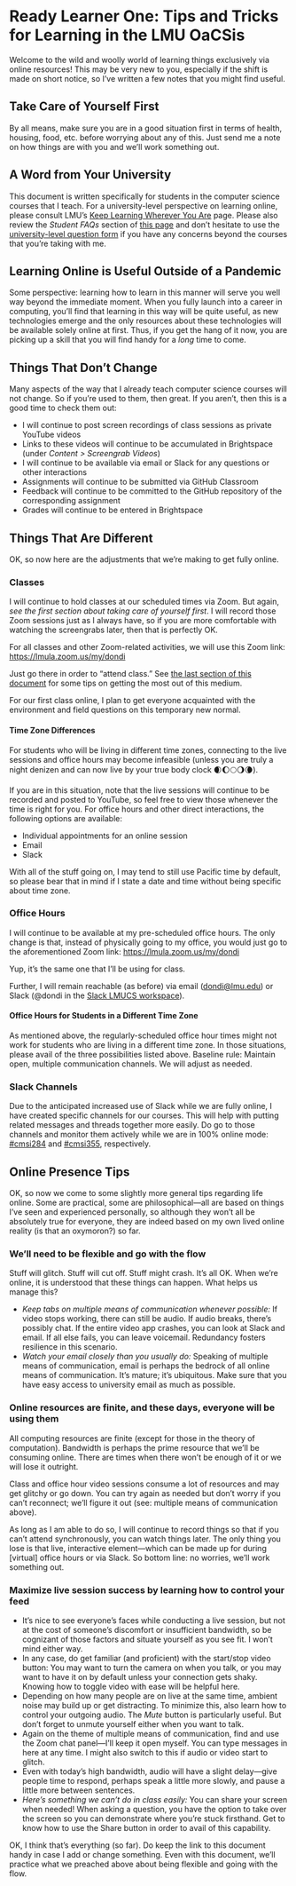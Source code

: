 # Ready Learner One: Tips and Tricks for Learning in the LMU OaCSis
Welcome to the wild and woolly world of learning things exclusively via online resources! This may be very new to you, especially if the shift is made on short notice, so I’ve written a few notes that you might find useful.

## Take Care of Yourself First
By all means, make sure you are in a good situation first in terms of health, housing, food, etc. before worrying about any of this. Just send me a note on how things are with you and we’ll work something out.

## A Word from Your University
This document is written specifically for students in the computer science courses that I teach. For a university-level perspective on learning online, please consult LMU’s [Keep Learning Wherever You Are](https://its.lmu.edu/whatwedo/computingsoftware/keeplearning/) page. Please also review the _Student FAQs_ section of [this page](https://www.lmu.edu/coronavirus/) and don’t hesitate to use the [university-level question form](https://www.lmu.edu/coronavirus/questions/) if you have any concerns beyond the courses that you’re taking with me.

## Learning Online is Useful Outside of a Pandemic
Some perspective: learning how to learn in this manner will serve you well way beyond the immediate moment. When you fully launch into a career in computing, you’ll find that learning in this way will be quite useful, as new technologies emerge and the only resources about these technologies will be available solely online at first. Thus, if you get the hang of it now, you are picking up a skill that you will find handy for a _long_ time to come.

## Things That Don’t Change
Many aspects of the way that I already teach computer science courses will not change. So if you’re used to them, then great. If you aren’t, then this is a good time to check them out:
* I will continue to post screen recordings of class sessions as private YouTube videos
* Links to these videos will continue to be accumulated in Brightspace (under _Content > Screengrab Videos_)
* I will continue to be available via email or Slack for any questions or other interactions
* Assignments will continue to be submitted via GitHub Classroom
* Feedback will continue to be committed to the GitHub repository of the corresponding assignment
* Grades will continue to be entered in Brightspace

## Things That Are Different
OK, so now here are the adjustments that we’re making to get fully online.

### Classes
I will continue to hold classes at our scheduled times via Zoom. But again, _see the first section about taking care of yourself first_. I will record those Zoom sessions just as I always have, so if you are more comfortable with watching the screengrabs later, then that is perfectly OK.

For all classes and other Zoom-related activities, we will use this Zoom link: https://lmula.zoom.us/my/dondi

Just go there in order to “attend class.” See [the last section of this document](#maximize-live-session-success-by-learning-how-to-control-your-feed) for some tips on getting the most out of this medium.

For our first class online, I plan to get everyone acquainted with the environment and field questions on this temporary new normal.

#### Time Zone Differences
For students who will be living in different time zones, connecting to the live sessions and office hours may become infeasible (unless you are truly a night denizen and can now live by your true body clock 🌒🌔🌕🌖🌘).

If you are in this situation, note that the live sessions will continue to be recorded and posted to YouTube, so feel free to view those whenever the time is right for you. For office hours and other direct interactions, the following options are available:

* Individual appointments for an online session
* Email
* Slack

With all of the stuff going on, I may tend to still use Pacific time by default, so please bear that in mind if I state a date and time without being specific about time zone.

### Office Hours
I will continue to be available at my pre-scheduled office hours. The only change is that, instead of physically going to my office, you would just go to the aforementioned Zoom link: https://lmula.zoom.us/my/dondi

Yup, it’s the same one that I’ll be using for class.

Further, I will remain reachable (as before) via email (dondi@lmu.edu) or Slack (@dondi in the [Slack LMUCS workspace](https://lmucs.slack.com)).

#### Office Hours for Students in a Different Time Zone
As mentioned above, the regularly-scheduled office hour times might not work for students who are living in a different time zone. In those situations, please avail of the three possibilities listed above. Baseline rule: Maintain open, multiple communication channels. We will adjust as needed.

### Slack Channels
Due to the anticipated increased use of Slack while we are fully online, I have created specific channels for our courses. This will help with putting related messages and threads together more easily. Do go to those channels and monitor them actively while we are in 100% online mode: [#cmsi284](https://lmucs.slack.com/archives/CV6PX0RBP) and [#cmsi355](https://lmucs.slack.com/archives/CV8KCB2HM), respectively.

## Online Presence Tips
OK, so now we come to some slightly more general tips regarding life online. Some are practical, some are philosophical—all are based on things I’ve seen and experienced personally, so although they won’t all be absolutely true for everyone, they are indeed based on my own lived online reality (is that an oxymoron?) so far.

### We’ll need to be flexible and go with the flow
Stuff will glitch. Stuff will cut off. Stuff might crash. It’s all OK. When we’re online, it is understood that these things can happen. What helps us manage this?
* _Keep tabs on multiple means of communication whenever possible:_ If video stops working, there can still be audio. If audio breaks, there’s possibly chat. If the entire video app crashes, you can look at Slack and email. If all else fails, you can leave voicemail. Redundancy fosters resilience in this scenario.
* _Watch your email closely than you usually do:_ Speaking of multiple means of communication, email is perhaps the bedrock of all online means of communication. It’s mature; it’s ubiquitous. Make sure that you have easy access to university email as much as possible.

### Online resources are finite, and these days, everyone will be using them
All computing resources are finite (except for those in the theory of computation). Bandwidth is perhaps the prime resource that we’ll be consuming online. There are times when there won’t be enough of it or we will lose it outright.

Class and office hour video sessions consume a lot of resources and may get glitchy or go down. You can try again as needed but don’t worry if you can’t reconnect; we’ll figure it out (see: multiple means of communication above).

As long as I am able to do so, I will continue to record things so that if you can’t attend synchronously, you can watch things later. The only thing you lose is that live, interactive element—which can be made up for during \[virtual\] office hours or via Slack. So bottom line: no worries, we’ll work something out.

### Maximize live session success by learning how to control your feed
* It’s nice to see everyone’s faces while conducting a live session, but not at the cost of someone’s discomfort or insufficient bandwidth, so be cognizant of those factors and situate yourself as you see fit. I won’t mind either way.
* In any case, do get familiar (and proficient) with the start/stop video button: You may want to turn the camera on when you talk, or you may want to have it on by default unless your connection gets shaky. Knowing how to toggle video with ease will be helpful here.
* Depending on how many people are on live at the same time, ambient noise may build up or get distracting. To minimize this, also learn how to control your outgoing audio. The _Mute_ button is particularly useful. But don’t forget to unmute yourself either when you want to talk.
* Again on the theme of multiple means of communication, find and use the Zoom chat panel—I’ll keep it open myself. You can type messages in here at any time. I might also switch to this if audio or video start to glitch.
* Even with today’s high bandwidth, audio will have a slight delay—give people time to respond, perhaps speak a little more slowly, and pause a little more between sentences.
* _Here’s something we can’t do in class easily:_ You can share your screen when needed! When asking a question, you have the option to take over the screen so you can demonstrate where you’re stuck firsthand. Get to know how to use the Share button in order to avail of this capability.

OK, I think that’s everything (so far). Do keep the link to this document handy in case I add or change something. Even with this document, we’ll practice what we preached above about being flexible and going with the flow.
